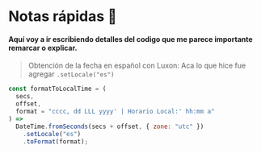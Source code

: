 # Notas rápidas 📌

#### Aquí voy a ir escribiendo detalles del codigo que me parece importante remarcar o explicar.

> Obtención de la fecha en español con Luxon:
> Aca lo que hice fue agregar `.setLocale("es")`

```javascript
const formatToLocalTime = (
  secs,
  offset,
  format = "cccc, dd LLL yyyy' | Horario Local:' hh:mm a"
) =>
  DateTime.fromSeconds(secs + offset, { zone: "utc" })
    .setLocale("es")
    .toFormat(format);
```
